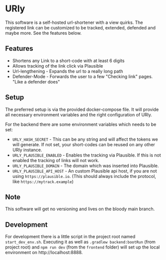 # URly

This software is a self-hosted url-shortener with a view quirks.
The registered link can be customized to be tracked, extended, defended and maybe more.
See the features below.

## Features

* Shortens any Link to a short-code with at least 6 digits
* Allows tracking of the link click via Plausible
* Url-lengthening - Expands the url to a really long path
* Defender-Mode - Forwards the user to a few "Checking link" pages. "Like a defender does"

## Setup

The preferred setup is via the provided docker-compose file.
It will provide all necessary environment variables and the right configuration of URly.

For the backend there are some environment variables which needs to be set:

* `URLY_HASH_SECRET` - This can be any string and will affect the tokens we will generate.
  If not set, your short-codes can be reused on any other URly instance.
* `URLY_PLAUSIBLE_ENABLED` - Enables the tracking via Plausible.
  If this is not enabled the tracking of links will not work.
* `URLY_PLAUSIBLE_DOMAIN` - The domain which was inserted into Plausible.
* `URLY_PLAUSIBLE_API_HOST` - An custom Plausible api host, if you are not using `https://plausible.io`.
  (This should always include the protocol, like `https://mytrack.example`)

## Note

This software will get no versioning and lives on the bloody main branch.

## Development

For development there is a little script in the project root named `start_dev_env.sh`.
Executing it as well as `.gradlew backend:bootRun` (from project root) and `npm run dev` (from the `frontend` folder)
will set up the local environment on http://localhost:8888.
